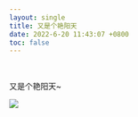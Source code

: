 ```yaml
---
layout: single
title: 又是个艳阳天
date: 2022-6-20 11:43:07 +0800
toc: false
---
```

<br>

又是个艳阳天~

<img src="https://blogimages-1309804558.cos.ap-nanjing.myqcloud.com/imgpersonal/image-20220718205124963.png"/>
